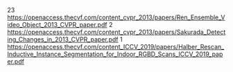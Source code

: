 23 https://openaccess.thecvf.com/content_cvpr_2013/papers/Ren_Ensemble_Video_Object_2013_CVPR_paper.pdf
2 https://openaccess.thecvf.com/content_cvpr_2013/papers/Sakurada_Detecting_Changes_in_2013_CVPR_paper.pdf
1 https://openaccess.thecvf.com/content_ICCV_2019/papers/Halber_Rescan_Inductive_Instance_Segmentation_for_Indoor_RGBD_Scans_ICCV_2019_paper.pdf
